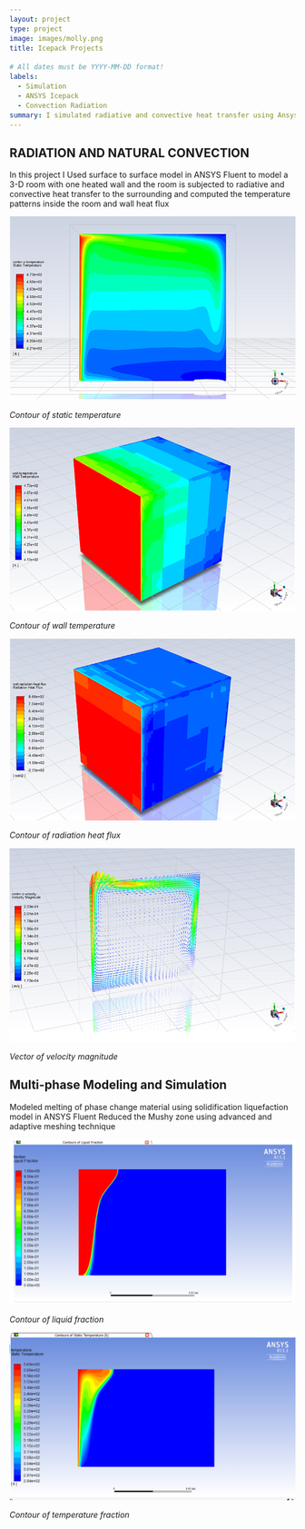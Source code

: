 ```yaml
---
layout: project
type: project
image: images/molly.png
title: Icepack Projects

# All dates must be YYYY-MM-DD format!
labels:
  - Simulation
  - ANSYS Icepack
  - Convection Radiation
summary: I simulated radiative and convective heat transfer using Ansys Fluent.
---
```


## RADIATION AND NATURAL CONVECTION
In this project I Used surface to surface model in ANSYS Fluent to model a 3-D room with one heated wall and the room is subjected to radiative and convective heat transfer to the surrounding and computed the temperature patterns inside the room and wall heat flux

  <img class="ui image" src="../images/Capture1.PNG">
  
  <em>Contour of static temperature</em>
  
  
  
  <img class="ui image" src="../images/Capture2.PNG">
  

  <em>Contour of wall temperature</em>  
  
  
  
  <img class="ui image" src="../images/Capture3.PNG">
  
  <em>Contour of radiation heat flux</em> 
  
  
  
  <img class="ui image" src="../images/Capture4.PNG">
  
  
  <em>Vector of velocity magnitude</em>
    


## Multi-phase Modeling and Simulation 
Modeled melting of phase change material using solidification liquefaction model in ANSYS Fluent
Reduced the Mushy zone using advanced and adaptive meshing technique

  <img class="ui image" src="../images/Capture5.png">
  
  <em>Contour of liquid fraction</em>
  
  
  
  <img class="ui image" src="../images/Capture6.png">
  

  <em>Contour of temperature fraction</em>



